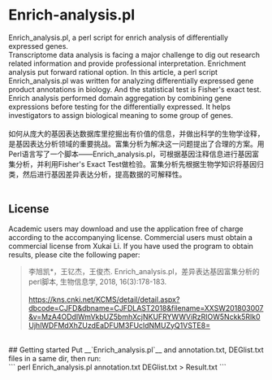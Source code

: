# Enrich-analysis.pl
Enrich_analysis.pl, a perl script for enrich analysis of differentially expressed genes.</br>
Transcriptome data analysis is facing a major challenge to dig out research related information and provide professional interpretation. Enrichment analysis put forward rational option. In this article, a perl script Enrich_analysis.pl was written for analyzing differentially expressed gene product annotations in biology. And the statistical test is Fisher's exact test. Enrich analysis performed domain aggregation by combining gene expressions before testing for the differentially expressed. It helps investigators to assign biological meaning to some group of genes.</br></br>
如何从庞大的基因表达数据库里挖掘出有价值的信息，并做出科学的生物学诠释，是基因表达分析领域的重要挑战。富集分析为解决这一问题提出了合理的方案。用Perl语言写了一个脚本——Enrich_analysis.pl，可根据基因注释信息进行基因富集分析，并利用Fisher's Exact Test做检验。富集分析先根据生物学知识将基因归类，然后进行基因差异表达分析，提高数据的可解释性。</br></br>

## License
Academic users may download and use the application free of charge according to the accompanying license. Commercial users must obtain a commercial license from Xukai Li. If you have used the program to obtain results, please cite the following paper:</br>
> 李旭凯*，王钇杰，王俊杰. Enrich_analysis.pl，差异表达基因富集分析的perl脚本, 生物信息学, 2018, 16(3):178-183.</br></br>
> https://kns.cnki.net/KCMS/detail/detail.aspx?dbcode=CJFD&dbname=CJFDLAST2018&filename=XXSW201803007&v=MzA4ODdlWmVkbUZ5bmhXcjNKUFRYWWViRzRIOW5Nckk5Rlk0UjhlWDFMdXhZUzdEaDFUM3FUcldNMUZyQ1VSTE8=</br>
</br>
## Getting started
Put __`Enrich_analysis.pl`__ and annotation.txt, DEGlist.txt files in a same dir, then run:</br>
```
    perl  Enrich_analysis.pl  annotation.txt  DEGlist.txt  >  Result.txt
```
</br>
